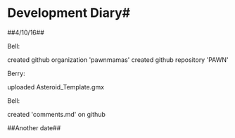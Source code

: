 # Development Diary#
##4/10/16##


Bell: 
<p>
created github organization 'pawnmamas'
created github repository 'PAWN'
</p>

Berry:
<p>
uploaded Asteroid_Template.gmx
</p>
<p>

Bell:
<p>
created 'comments.md' on github
</p>
##Another date##
